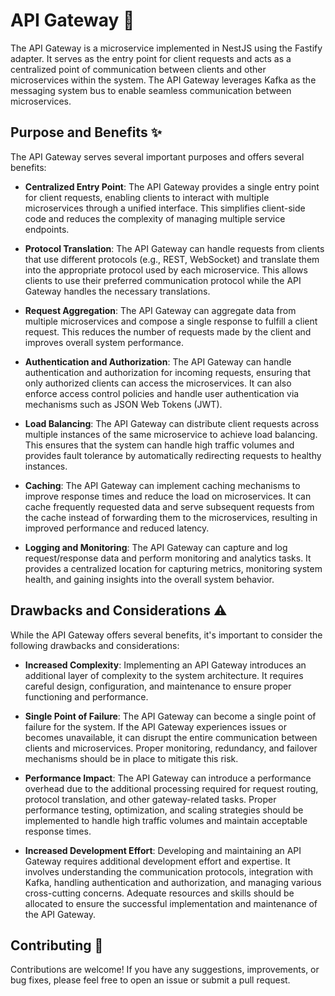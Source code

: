 # API Gateway 🚀

The API Gateway is a microservice implemented in NestJS using the Fastify adapter. It serves as the entry point for client requests and acts as a centralized point of communication between clients and other microservices within the system. The API Gateway leverages Kafka as the messaging system bus to enable seamless communication between microservices.

## Purpose and Benefits ✨

The API Gateway serves several important purposes and offers several benefits:

- **Centralized Entry Point**: The API Gateway provides a single entry point for client requests, enabling clients to interact with multiple microservices through a unified interface. This simplifies client-side code and reduces the complexity of managing multiple service endpoints.

- **Protocol Translation**: The API Gateway can handle requests from clients that use different protocols (e.g., REST, WebSocket) and translate them into the appropriate protocol used by each microservice. This allows clients to use their preferred communication protocol while the API Gateway handles the necessary translations.

- **Request Aggregation**: The API Gateway can aggregate data from multiple microservices and compose a single response to fulfill a client request. This reduces the number of requests made by the client and improves overall system performance.

- **Authentication and Authorization**: The API Gateway can handle authentication and authorization for incoming requests, ensuring that only authorized clients can access the microservices. It can also enforce access control policies and handle user authentication via mechanisms such as JSON Web Tokens (JWT).

- **Load Balancing**: The API Gateway can distribute client requests across multiple instances of the same microservice to achieve load balancing. This ensures that the system can handle high traffic volumes and provides fault tolerance by automatically redirecting requests to healthy instances.

- **Caching**: The API Gateway can implement caching mechanisms to improve response times and reduce the load on microservices. It can cache frequently requested data and serve subsequent requests from the cache instead of forwarding them to the microservices, resulting in improved performance and reduced latency.

- **Logging and Monitoring**: The API Gateway can capture and log request/response data and perform monitoring and analytics tasks. It provides a centralized location for capturing metrics, monitoring system health, and gaining insights into the overall system behavior.

## Drawbacks and Considerations ⚠️

While the API Gateway offers several benefits, it's important to consider the following drawbacks and considerations:

- **Increased Complexity**: Implementing an API Gateway introduces an additional layer of complexity to the system architecture. It requires careful design, configuration, and maintenance to ensure proper functioning and performance.

- **Single Point of Failure**: The API Gateway can become a single point of failure for the system. If the API Gateway experiences issues or becomes unavailable, it can disrupt the entire communication between clients and microservices. Proper monitoring, redundancy, and failover mechanisms should be in place to mitigate this risk.

- **Performance Impact**: The API Gateway can introduce a performance overhead due to the additional processing required for request routing, protocol translation, and other gateway-related tasks. Proper performance testing, optimization, and scaling strategies should be implemented to handle high traffic volumes and maintain acceptable response times.

- **Increased Development Effort**: Developing and maintaining an API Gateway requires additional development effort and expertise. It involves understanding the communication protocols, integration with Kafka, handling authentication and authorization, and managing various cross-cutting concerns. Adequate resources and skills should be allocated to ensure the successful implementation and maintenance of the API Gateway.

## Contributing 🤝

Contributions are welcome! If you have any suggestions, improvements, or bug fixes, please feel free to open an issue or submit a pull request.